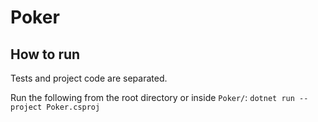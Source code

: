# Poker

## How to run

Tests and project code are separated.

Run the following from the root directory or inside `Poker/`:
`dotnet run --project Poker.csproj`
